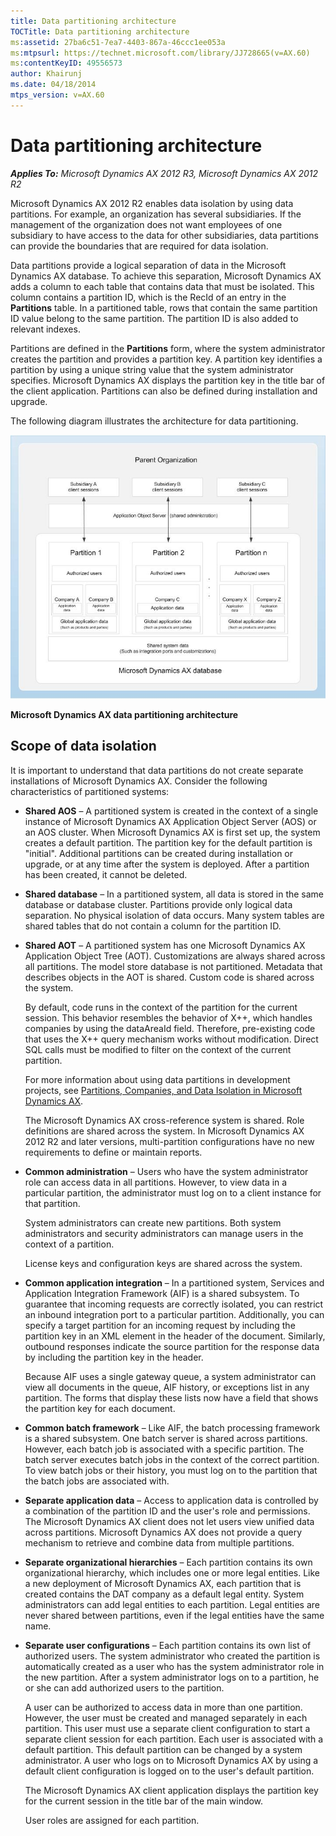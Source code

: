 ```yaml
---
title: Data partitioning architecture
TOCTitle: Data partitioning architecture
ms:assetid: 27ba6c51-7ea7-4403-867a-46ccc1ee053a
ms:mtpsurl: https://technet.microsoft.com/library/JJ728665(v=AX.60)
ms:contentKeyID: 49556573
author: Khairunj
ms.date: 04/18/2014
mtps_version: v=AX.60
---
```


# Data partitioning architecture 


_**Applies To:** Microsoft Dynamics AX 2012 R3, Microsoft Dynamics AX 2012 R2_

Microsoft Dynamics AX 2012 R2 enables data isolation by using data partitions. For example, an organization has several subsidiaries. If the management of the organization does not want employees of one subsidiary to have access to the data for other subsidiaries, data partitions can provide the boundaries that are required for data isolation.

Data partitions provide a logical separation of data in the Microsoft Dynamics AX database. To achieve this separation, Microsoft Dynamics AX adds a column to each table that contains data that must be isolated. This column contains a partition ID, which is the RecId of an entry in the **Partitions** table. In a partitioned table, rows that contain the same partition ID value belong to the same partition. The partition ID is also added to relevant indexes.

Partitions are defined in the **Partitions** form, where the system administrator creates the partition and provides a partition key. A partition key identifies a partition by using a unique string value that the system administrator specifies. Microsoft Dynamics AX displays the partition key in the title bar of the client application. Partitions can also be defined during installation and upgrade.

The following diagram illustrates the architecture for data partitioning.

![Data partitioning architecture](images/JJ728665.AX6_2_Sysdocs_partition_architecture_conceptual(AX.60).jpg "Data partitioning architecture")

**Microsoft Dynamics AX data partitioning architecture**

## Scope of data isolation

It is important to understand that data partitions do not create separate installations of Microsoft Dynamics AX. Consider the following characteristics of partitioned systems:

  - **Shared AOS** – A partitioned system is created in the context of a single instance of Microsoft Dynamics AX Application Object Server (AOS) or an AOS cluster. When Microsoft Dynamics AX is first set up, the system creates a default partition. The partition key for the default partition is "initial". Additional partitions can be created during installation or upgrade, or at any time after the system is deployed. After a partition has been created, it cannot be deleted.

  - **Shared database** – In a partitioned system, all data is stored in the same database or database cluster. Partitions provide only logical data separation. No physical isolation of data occurs. Many system tables are shared tables that do not contain a column for the partition ID.

  - **Shared AOT** – A partitioned system has one Microsoft Dynamics AX Application Object Tree (AOT). Customizations are always shared across all partitions. The model store database is not partitioned. Metadata that describes objects in the AOT is shared. Custom code is shared across the system.
    
    By default, code runs in the context of the partition for the current session. This behavior resembles the behavior of X++, which handles companies by using the dataAreaId field. Therefore, pre-existing code that uses the X++ query mechanism works without modification. Direct SQL calls must be modified to filter on the context of the current partition.
    
    For more information about using data partitions in development projects, see [Partitions, Companies, and Data Isolation in Microsoft Dynamics AX](https://technet.microsoft.com/library/jj677285\(v=ax.60\)).
    
    The Microsoft Dynamics AX cross-reference system is shared. Role definitions are shared across the system. In Microsoft Dynamics AX 2012 R2 and later versions, multi-partition configurations have no new requirements to define or maintain reports.

  - **Common administration** – Users who have the system administrator role can access data in all partitions. However, to view data in a particular partition, the administrator must log on to a client instance for that partition.
    
    System administrators can create new partitions. Both system administrators and security administrators can manage users in the context of a partition.
    
    License keys and configuration keys are shared across the system.

  - **Common application integration** – In a partitioned system, Services and Application Integration Framework (AIF) is a shared subsystem. To guarantee that incoming requests are correctly isolated, you can restrict an inbound integration port to a particular partition. Additionally, you can specify a target partition for an incoming request by including the partition key in an XML element in the header of the document. Similarly, outbound responses indicate the source partition for the response data by including the partition key in the header.
    
    Because AIF uses a single gateway queue, a system administrator can view all documents in the queue, AIF history, or exceptions list in any partition. The forms that display these lists now have a field that shows the partition key for each document.

  - **Common batch framework** – Like AIF, the batch processing framework is a shared subsystem. One batch server is shared across partitions. However, each batch job is associated with a specific partition. The batch server executes batch jobs in the context of the correct partition. To view batch jobs or their history, you must log on to the partition that the batch jobs are associated with.

  - **Separate application data** – Access to application data is controlled by a combination of the partition ID and the user's role and permissions. The Microsoft Dynamics AX client does not let users view unified data across partitions. Microsoft Dynamics AX does not provide a query mechanism to retrieve and combine data from multiple partitions.

  - **Separate organizational hierarchies** – Each partition contains its own organizational hierarchy, which includes one or more legal entities. Like a new deployment of Microsoft Dynamics AX, each partition that is created contains the DAT company as a default legal entity. System administrators can add legal entities to each partition. Legal entities are never shared between partitions, even if the legal entities have the same name.

  - **Separate user configurations** – Each partition contains its own list of authorized users. The system administrator who created the partition is automatically created as a user who has the system administrator role in the new partition. After a system administrator logs on to a partition, he or she can add authorized users to the partition.
    
    A user can be authorized to access data in more than one partition. However, the user must be created and managed separately in each partition. This user must use a separate client configuration to start a separate client session for each partition. Each user is associated with a default partition. This default partition can be changed by a system administrator. A user who logs on to Microsoft Dynamics AX by using a default client configuration is logged on to the user's default partition.
    
    The Microsoft Dynamics AX client application displays the partition key for the current session in the title bar of the main window.
    
    User roles are assigned for each partition.

  


